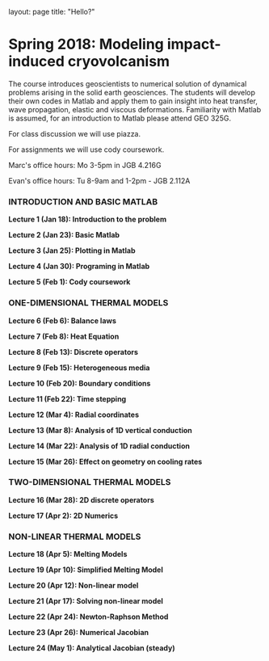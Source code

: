 layout: page
title: "Hello?"

# Spring 2018: Modeling impact-induced cryovolcanism 

The course introduces geoscientists to numerical solution of dynamical problems arising in the solid earth geosciences. The students will develop their own codes in Matlab and apply them to gain insight into heat transfer, wave propagation, elastic and viscous deformations. Familiarity with Matlab is assumed, for an introduction to Matlab please attend GEO 325G.

For class discussion we will use piazza.

For assignments we will use cody coursework.

Marc's office hours: Mo 3-5pm in JGB 4.216G 

Evan's office hours: Tu 8-9am and 1-2pm - JGB 2.112A

### INTRODUCTION AND BASIC MATLAB

**Lecture 1 (Jan 18): Introduction to the problem**

**Lecture 2 (Jan 23): Basic Matlab**

**Lecture 3 (Jan 25): Plotting in Matlab**

**Lecture 4 (Jan 30): Programing in Matlab**

**Lecture 5 (Feb 1): Cody coursework**

### ONE-DIMENSIONAL THERMAL MODELS
**Lecture 6 (Feb 6): Balance laws**

**Lecture 7 (Feb 8): Heat Equation**

**Lecture 8 (Feb 13): Discrete operators**

**Lecture 9 (Feb 15): Heterogeneous media**

**Lecture 10 (Feb 20): Boundary conditions**

**Lecture 11 (Feb 22): Time stepping**

**Lecture 12 (Mar 4): Radial coordinates**

**Lecture 13 (Mar 8): Analysis of 1D vertical conduction**

**Lecture 14 (Mar 22): Analysis of 1D radial conduction**

**Lecture 15 (Mar 26): Effect on geometry on cooling rates**

### TWO-DIMENSIONAL THERMAL MODELS
**Lecture 16 (Mar 28): 2D discrete operators**

**Lecture 17 (Apr 2): 2D Numerics**

### NON-LINEAR THERMAL MODELS
**Lecture 18 (Apr 5): Melting Models**

**Lecture 19 (Apr 10): Simplified Melting Model**

**Lecture 20 (Apr 12): Non-linear model**

**Lecture 21 (Apr 17): Solving non-linear model**

**Lecture 22 (Apr 24): Newton-Raphson Method**

**Lecture 23 (Apr 26): Numerical Jacobian**

**Lecture 24 (May 1): Analytical Jacobian (steady)**
